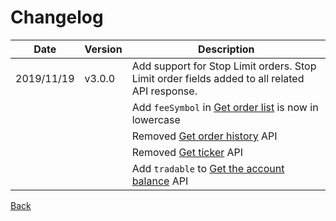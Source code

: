 # Changelog

| Date       | Version | Description                                                                                                                                                                                                                                                 |
| ---------- | ------- | ----------------------------------------------------------------------------------------------------------------------------------------------------------------------------------------------------------------------------------------------------------- |
| 2019/11/19 | v3.0.0  | Add support for Stop Limit orders. Stop Limit order fields added to all related API response.                                                                  |
|            |         | Add `feeSymbol` in [Get order list](./auth/order-list.md) is now in lowercase
|            |         | Removed [Get order history](../auth/history.md) API                                  |
|            |         | Removed [Get ticker](../open/ticker.md) API                                  |  
|            |         | Add `tradable` to [Get the account balance](./auth/account-balance.md) API                                  |  


[Back](rest.md)
